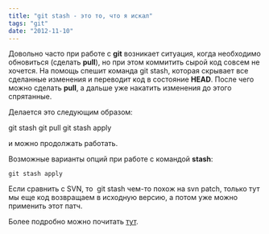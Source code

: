 ```yaml
---
title: "git stash - это то, что я искал"
tags: "git"
date: "2012-11-10"
---
```


Довольно часто при работе с **git** возникает ситуация, когда необходимо обновиться (сделать **pull**), но при этом коммитить сырой код совсем не хочется. На помощь спешит команда git stash, которая скрывает все сделанные изменения и переводит код в состояние **HEAD**. После чего можно сделать **pull**, а дальше уже накатить изменения до этого спрятанные.

Делается это следующим образом:

git stash
git pull
git stash apply

и можно продолжать работать.

Возможные варианты опций при работе с командой **stash**:

```
git stash apply
```

Если сравнить с SVN, то  git stash чем-то похож на svn patch, только тут мы еще код возвращаем в исходную версию, а потом уже можно применить этот патч.

Более подробно можно почитать [тут](https://git-scm.com/book/en/Git-Tools-Stashing).

